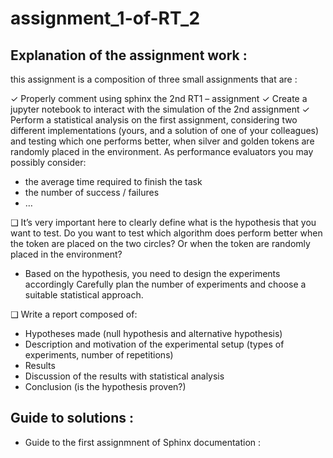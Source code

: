 # assignment_1-of-RT_2

## Explanation of the assignment work :
this assignment is a composition of three small assignments that are : 


✓ Properly comment using sphinx the 2nd RT1 – assignment
✓ Create a jupyter notebook to interact with the simulation of the 2nd assignment
✓ Perform a statistical analysis on the first assignment, considering two different implementations (yours, and a
solution of one of your colleagues) and testing which one performs better, when silver and golden tokens are
randomly placed in the environment.
As performance evaluators you may possibly consider:
- the average time required to finish the task
- the number of success / failures
- …


❑ It’s very important here to clearly define what is the hypothesis that you want to test. Do you want to test which
algorithm does perform better when the token are placed on the two circles? Or when the token are randomly
placed in the environment?
- Based on the hypothesis, you need to design the experiments accordingly
Carefully plan the number of experiments and choose a suitable statistical approach. 


❑ Write a report composed of:
- Hypotheses made (null hypothesis and alternative hypothesis)
- Description and motivation of the experimental setup (types of experiments, number of repetitions)
- Results
- Discussion of the results with statistical analysis
- Conclusion (is the hypothesis proven?) 

## Guide to solutions :
- Guide to the first assignmnent of Sphinx documentation :
